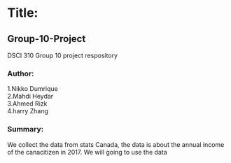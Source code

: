 # Title: 
## Group-10-Project
DSCI 310 Group 10 project respository
### Author: 
1.Nikko Dumrique  
2.Mahdi Heydar  
3.Ahmed Rizk  
4.harry Zhang  
### Summary:
  We collect the data from stats Canada, the data is about the annual income of the canacitizen in 2017. We will going to use the data 
